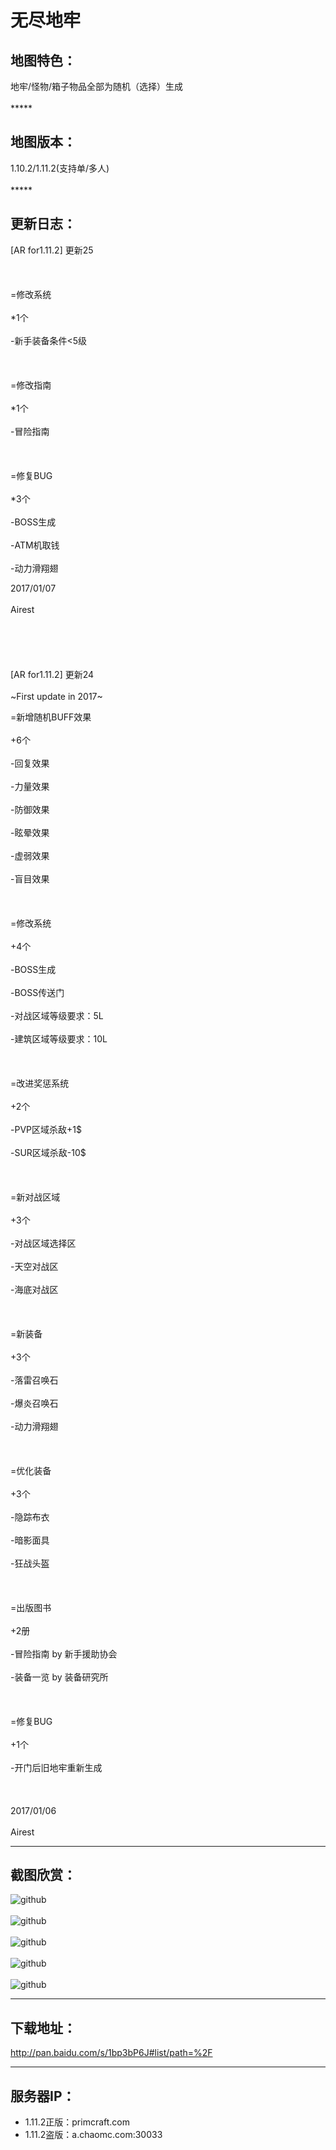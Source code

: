 # 无尽地牢

## 地图特色：<br />  
地牢/怪物/箱子物品全部为随机（选择）生成<br />  
*****<br />  
## 地图版本：<br />  
1.10.2/1.11.2(支持单/多人)<br />  
*****<br />  
## 更新日志：<br />  
[AR for1.11.2] 更新25<br />  
<br />  
=修改系统<br />  
*1个<br />  
-新手装备条件<5级<br />  
<br />  
=修改指南<br />  
*1个<br />  
-冒险指南<br />  
<br />  
=修复BUG<br />  
*3个<br />  
-BOSS生成<br />  
-ATM机取钱<br />  
-动力滑翔翅<br />  

2017/01/07<br />  
Airest<br />  
<br />  
<br />  
[AR for1.11.2] 更新24 <br />  
~First update in 2017~ <br />  

=新增随机BUFF效果 <br />  
+6个 <br />  
-回复效果 <br />  
-力量效果 <br />  
-防御效果 <br />  
-眩晕效果 <br />  
-虚弱效果 <br />  
-盲目效果 <br />  
 <br />  
=修改系统 <br />  
+4个 <br />  
-BOSS生成 <br />  
-BOSS传送门 <br />  
-对战区域等级要求：5L <br />  
-建筑区域等级要求：10L <br />  
 <br />  
=改进奖惩系统 <br />  
+2个 <br />  
-PVP区域杀敌+1$ <br />  
-SUR区域杀敌-10$ <br />  
 <br />  
=新对战区域 <br />  
+3个 <br />  
-对战区域选择区 <br />  
-天空对战区 <br />  
-海底对战区 <br />  
 <br />  
=新装备 <br />  
+3个 <br />  
-落雷召唤石 <br />  
-爆炎召唤石 <br />  
-动力滑翔翅 <br />  
 <br />  
=优化装备 <br />  
+3个 <br />  
-隐踪布衣 <br />  
-暗影面具 <br />  
-狂战头盔 <br />  
 <br />  
=出版图书 <br />  
+2册 <br />  
-冒险指南 by 新手援助协会 <br />  
-装备一览 by 装备研究所 <br />  
 <br />  
=修复BUG <br />  
+1个 <br />  
-开门后旧地牢重新生成 <br />  
 <br />  
2017/01/06 <br />  
Airest <br />  
*****
## 截图欣赏：
![github](http://ww4.sinaimg.cn/mw690/d51acb08gw1f6awepsrulj21kw16okjm.jpg)  <br />  
![github](http://ww3.sinaimg.cn/mw690/d51acb08gw1f6awguzwz5j21hc0s97f9.jpg)  <br />  
![github](http://ww1.sinaimg.cn/mw690/d51acb08gw1f6awgxqndwj21hc0s94qp.jpg)  <br />  
![github](http://ww1.sinaimg.cn/mw690/d51acb08gw1f6awgwc4m9j21hc0s97jg.jpg)  <br />  
![github](http://ww2.sinaimg.cn/mw690/d51acb08gw1f6awgsbgy3j21hc0saaql.jpg)  <br />  
*****
## 下载地址：
http://pan.baidu.com/s/1bp3bP6J#list/path=%2F
*****
## 服务器IP：
* 1.11.2正版：primcraft.com
* 1.11.2盗版：a.chaomc.com:30033
